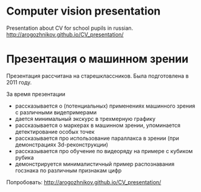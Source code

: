 # Computer vision presentation

Presentation about CV for school pupils in russian.
http://arogozhnikov.github.io/CV_presentation/

# Презентация о машинном зрении

Презентация рассчитана на старешклассников. Была подготовлена в 2011 году.

За время презентации
* рассказывается о (потенциальных) применениях машинного зрения с различными видепримерами
* дается минимальный экскурс в трехмерную графику
* рассказывается о маркерах в машинном зрении, упоминается детектирование особых точек
* рассказывается про использование параллакса в зрении (при демонстрациях 3d-реконструкции)
* рассказывается про обучение по видеоряду на примере с кубиком рубика
* демонстрируется минималистичный пример распознавания госзнака по различным признакам цифр

Попробовать: http://arogozhnikov.github.io/CV_presentation/
